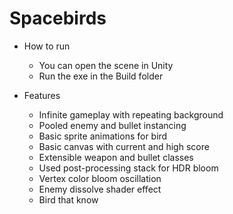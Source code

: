 # Spacebirds

- How to run
	- You can open the scene in Unity
	- Run the exe in the Build folder

- Features
	- Infinite gameplay with repeating background
	- Pooled enemy and bullet instancing
	- Basic sprite animations for bird
	- Basic canvas with current and high score
	- Extensible weapon and bullet classes
	- Used post-processing stack for HDR bloom
	- Vertex color bloom oscillation
	- Enemy dissolve shader effect
	- Bird that know